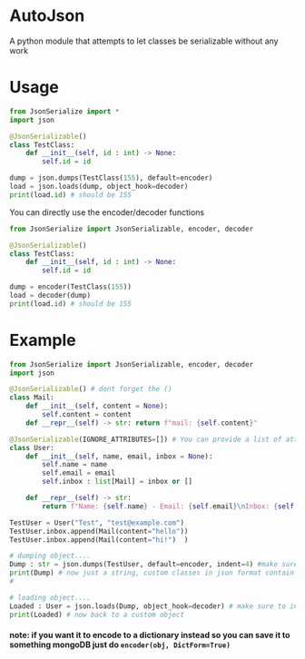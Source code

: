 # AutoJson

A python module that attempts to let classes be serializable without any work

# Usage
```py
from JsonSerialize import *
import json

@JsonSerializable()
class TestClass: 
    def __init__(self, id : int) -> None:
        self.id = id

dump = json.dumps(TestClass(155), default=encoder)
load = json.loads(dump, object_hook=decoder)
print(load.id) # should be 155
```

You can directly use the encoder/decoder functions
```py
from JsonSerialize import JsonSerializable, encoder, decoder

@JsonSerializable()
class TestClass: 
    def __init__(self, id : int) -> None:
        self.id = id

dump = encoder(TestClass(155))
load = decoder(dump)
print(load.id) # should be 155
```
# Example
```py
from JsonSerialize import JsonSerializable, encoder, decoder
import json

@JsonSerializable() # dont forget the ()
class Mail:
    def __init__(self, content = None):
        self.content = content
    def __repr__(self) -> str: return f"mail: {self.content}"

@JsonSerializable(IGNORE_ATTRIBUTES=[]) # You can provide a list of attributes to ignore when serializing
class User:
    def __init__(self, name, email, inbox = None):
        self.name = name
        self.email = email
        self.inbox : list[Mail] = inbox or []

    def __repr__(self) -> str:
        return f"Name: {self.name} - Email: {self.email}\nInbox: {self.inbox}"

TestUser = User("Test", "test@example.com")
TestUser.inbox.append(Mail(content="hello"))
TestUser.inbox.append(Mail(content="hi!")  )

# dumping object....
Dump : str = json.dumps(TestUser, default=encoder, indent=4) #make sure to include the default=encoder
print(Dump) # now just a string, custom classes in json format contain __class_type__
#

# loading object....
Loaded : User = json.loads(Dump, object_hook=decoder) # make sure to include the object_hook=decoder
print(Loaded) # now back to a custom object
```

#### note: if you want it to encode to a dictionary instead so you can save it to something mongoDB just do `encoder(obj, DictForm=True)`
